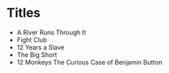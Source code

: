 # Titles

- A River Runs Through It
- Fight Club
- 12 Years a Slave
- The Big Short
- 12 Monkeys
 The Curious Case of Benjamin Button

